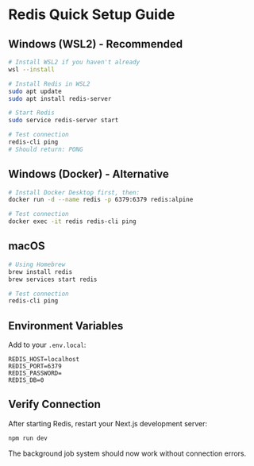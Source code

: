 # Redis Quick Setup Guide

## Windows (WSL2) - Recommended
```bash
# Install WSL2 if you haven't already
wsl --install

# Install Redis in WSL2
sudo apt update
sudo apt install redis-server

# Start Redis
sudo service redis-server start

# Test connection
redis-cli ping
# Should return: PONG
```

## Windows (Docker) - Alternative
```bash
# Install Docker Desktop first, then:
docker run -d --name redis -p 6379:6379 redis:alpine

# Test connection
docker exec -it redis redis-cli ping
```

## macOS
```bash
# Using Homebrew
brew install redis
brew services start redis

# Test connection
redis-cli ping
```

## Environment Variables
Add to your `.env.local`:
```env
REDIS_HOST=localhost
REDIS_PORT=6379
REDIS_PASSWORD=
REDIS_DB=0
```

## Verify Connection
After starting Redis, restart your Next.js development server:
```bash
npm run dev
```

The background job system should now work without connection errors. 